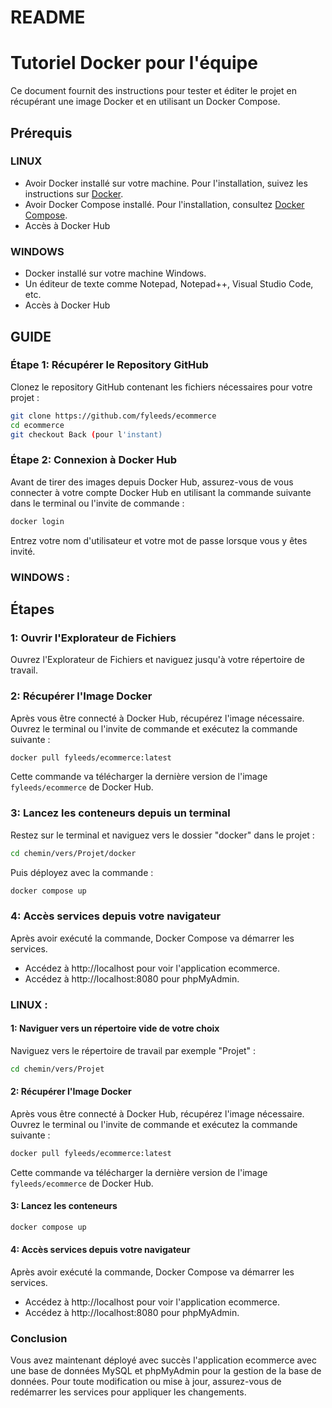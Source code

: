 
# README

# Tutoriel Docker pour l'équipe

Ce document fournit des instructions pour tester et éditer le projet en récupérant une image Docker et en utilisant un Docker Compose.

## Prérequis 

### LINUX

- Avoir Docker installé sur votre machine. Pour l'installation, suivez les instructions sur [Docker](https://docs.docker.com/get-docker/).
- Avoir Docker Compose installé. Pour l'installation, consultez [Docker Compose](https://docs.docker.com/compose/install/).
- Accès à Docker Hub 

### WINDOWS

- Docker installé sur votre machine Windows.
- Un éditeur de texte comme Notepad, Notepad++, Visual Studio Code, etc.
- Accès à Docker Hub 

## GUIDE

### Étape 1: Récupérer le Repository GitHub

Clonez le repository GitHub contenant les fichiers nécessaires pour votre projet :

```bash
git clone https://github.com/fyleeds/ecommerce
cd ecommerce
git checkout Back (pour l'instant)
```

### Étape 2: Connexion à Docker Hub

Avant de tirer des images depuis Docker Hub, assurez-vous de vous connecter à votre compte Docker Hub en utilisant la commande suivante dans le terminal ou l'invite de commande :

```bash
docker login
```

Entrez votre nom d'utilisateur et votre mot de passe lorsque vous y êtes invité.

### WINDOWS : 

## Étapes

### 1: Ouvrir l'Explorateur de Fichiers

Ouvrez l'Explorateur de Fichiers et naviguez jusqu'à votre répertoire de travail.

### 2: Récupérer l'Image Docker

Après vous être connecté à Docker Hub, récupérez l'image nécessaire. Ouvrez le terminal ou l'invite de commande et exécutez la commande suivante :

```bash
docker pull fyleeds/ecommerce:latest
```

Cette commande va télécharger la dernière version de l'image `fyleeds/ecommerce` de Docker Hub.

### 3: Lancez les conteneurs depuis un terminal

Restez sur le terminal et naviguez vers le dossier "docker" dans le projet : 

```bash
cd chemin/vers/Projet/docker
```

Puis déployez avec la commande : 
```bash
docker compose up 
```

### 4: Accès services depuis votre navigateur

Après avoir exécuté la commande, Docker Compose va démarrer les services.

- Accédez à http://localhost pour voir l'application ecommerce.
- Accédez à http://localhost:8080 pour phpMyAdmin.

### LINUX : 

#### 1: Naviguer vers un répertoire vide de votre choix

Naviguez vers le répertoire de travail par exemple "Projet" : 

```bash
cd chemin/vers/Projet
```

#### 2: Récupérer l'Image Docker

Après vous être connecté à Docker Hub, récupérez l'image nécessaire. Ouvrez le terminal ou l'invite de commande et exécutez la commande suivante :

```bash
docker pull fyleeds/ecommerce:latest
```

Cette commande va télécharger la dernière version de l'image `fyleeds/ecommerce` de Docker Hub.

#### 3: Lancez les conteneurs

```bash
docker compose up 
```

#### 4: Accès services depuis votre navigateur

Après avoir exécuté la commande, Docker Compose va démarrer les services.

- Accédez à http://localhost pour voir l'application ecommerce.
- Accédez à http://localhost:8080 pour phpMyAdmin.

### Conclusion

Vous avez maintenant déployé avec succès l'application ecommerce avec une base de données MySQL et phpMyAdmin pour la gestion de la base de données. Pour toute modification ou mise à jour, assurez-vous de redémarrer les services pour appliquer les changements.

